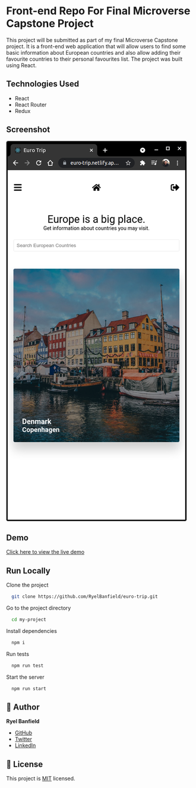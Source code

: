 # Front-end Repo For Final Microverse Capstone Project

This project will be submitted as part of my final Microverse Capstone project. It is a front-end web application that will allow users to find some basic information about European countries and also allow adding their favourite countries to their personal favourites list. The project was built using React.

## Technologies Used
- React
- React Router
- Redux

## Screenshot

![screenshot](./Screenshot.png)

## Demo

[Click here to view the live demo](https://euro-trip.netlify.app/)

## Run Locally

Clone the project

```bash
  git clone https://github.com/RyelBanfield/euro-trip.git
```

Go to the project directory

```bash
  cd my-project
```

Install dependencies

```bash
  npm i
```

Run tests

```bash
  npm run test
```

Start the server

```bash
  npm run start
```

  ## 👤 Author
**Ryel Banfield**
- [GitHub](https://github.com/ryelbanfield)
- [Twitter](https://twitter.com/ryelbanfield)
- [LinkedIn](https://www.linkedin.com/in/ryel-banfield/)

## 📝 License
This project is [MIT](LICENSE) licensed.